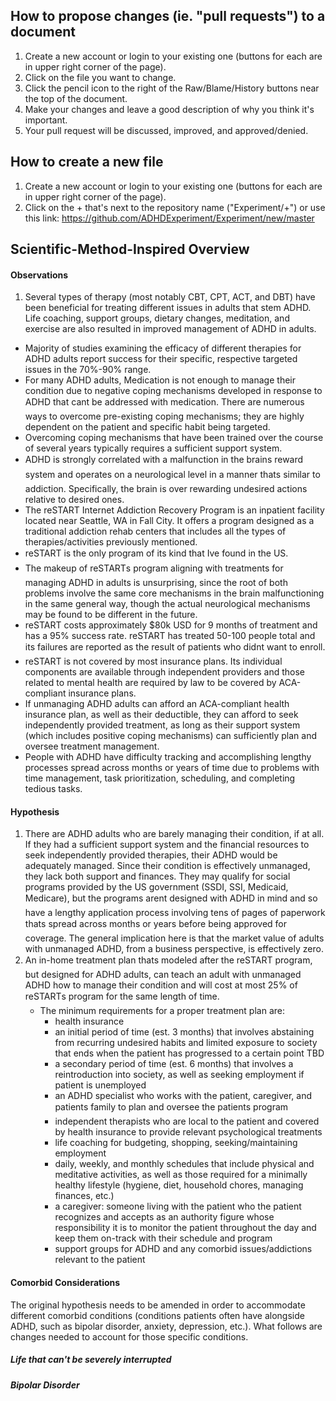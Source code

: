## How to propose changes (ie. "pull requests") to a document
1. Create a new account or login to your existing one (buttons for each are in upper right corner of the page).
2. Click on the file you want to change.
3. Click the pencil icon to the right of the Raw/Blame/History buttons near the top of the document.
4. Make your changes and leave a good description of why you think it's important.
5. Your pull request will be discussed, improved, and approved/denied.

## How to create a new file
1. Create a new account or login to your existing one (buttons for each are in upper right corner of the page).
2. Click on the + that's next to the repository name ("Experiment/+") or use this link: https://github.com/ADHDExperiment/Experiment/new/master

## Scientific-Method-Inspired Overview

#### Observations
1. Several types of therapy (most notably CBT, CPT, ACT, and DBT) have been beneficial for treating different issues in adults that stem ADHD. Life coaching, support groups, dietary changes, meditation, and exercise are also resulted in improved management of ADHD in adults. 
- Majority of studies examining the efficacy of different therapies for ADHD adults report success for their specific, respective targeted issues in the 70%-90% range.
- For many ADHD adults, Medication is not enough to manage their condition due to negative coping mechanisms developed in response to ADHD that cant be addressed with medication. There are numerous ways to overcome pre-existing coping mechanisms; they are highly dependent on the patient and specific habit being targeted.
- Overcoming coping mechanisms that have been trained over the course of several years typically requires a sufficient support system.
- ADHD is strongly correlated with a malfunction in the brains reward system and operates on a neurological level in a manner thats similar to addiction. Specifically, the brain is over rewarding undesired actions relative to desired ones.
- The reSTART Internet Addiction Recovery Program is an inpatient facility located near Seattle, WA in Fall City. It offers a program designed as a traditional addiction rehab centers that includes all the types of therapies/activities previously mentioned.
- reSTART is the only program of its kind that Ive found in the US.
- The makeup of reSTARTs program aligning with treatments for managing ADHD in adults is unsurprising, since the root of both problems involve the same core mechanisms in the brain malfunctioning in the same general way, though the actual neurological mechanisms may be found to be different in the future.
- reSTART costs approximately $80k USD for 9 months of treatment and has a 95% success rate. reSTART has treated 50-100 people total and its failures are reported as the result of patients who didnt want to enroll.
- reSTART is not covered by most insurance plans. Its individual components are available through independent providers and those related to mental health are required by law to be covered by ACA-compliant insurance plans.
- If unmanaging ADHD adults can afford an ACA-compliant health insurance plan, as well as their deductible, they can afford to seek independently provided treatment, as long as their support system (which includes positive coping mechanisms) can sufficiently plan and oversee treatment management.
- People with ADHD have difficulty tracking and accomplishing lengthy processes spread across months or years of time due to problems with time management, task prioritization, scheduling, and completing tedious tasks.

#### Hypothesis
1. There are ADHD adults who are barely managing their condition, if at all. If they had a sufficient support system and the financial resources to seek independently provided therapies, their ADHD would be adequately managed. Since their condition is effectively unmanaged, they lack both support and finances. They may qualify for social programs provided by the US government (SSDI, SSI, Medicaid, Medicare), but the programs arent designed with ADHD in mind and so have a lengthy application process involving tens of pages of paperwork thats spread across months or years before being approved for coverage. The general implication here is that the market value of adults with unmanaged ADHD, from a business perspective, is effectively zero.
2. An in-home treatment plan thats modeled after the reSTART program, but designed for ADHD adults, can teach an adult with unmanaged ADHD how to manage their condition and will cost at most 25% of reSTARTs program for the same length of time. 
    - The minimum requirements for a proper treatment plan are:
		- health insurance
		- an initial period of time (est. 3 months) that involves abstaining from recurring undesired habits and limited exposure to society that ends when the patient has progressed to a certain point TBD
		- a secondary period of time (est. 6 months) that involves a reintroduction into society, as well as seeking employment if patient is unemployed
		- an ADHD specialist who works with the patient, caregiver, and patients family to plan and oversee the patients program
		- independent therapists who are local to the patient and covered by health insurance to provide relevant psychological treatments
		- life coaching for budgeting, shopping, seeking/maintaining employment
		- daily, weekly, and monthly schedules that include physical and meditative activities, as well as those required for a minimally healthy lifestyle (hygiene, diet, household chores, managing finances, etc.)
		- a caregiver: someone living with the patient who the patient recognizes and accepts as an authority figure whose responsibility it is to monitor the patient throughout the day and keep them on-track with their schedule and program
		- support groups for ADHD and any comorbid issues/addictions relevant to the patient

#### Comorbid Considerations
The original hypothesis needs to be amended in order to accommodate different comorbid conditions (conditions patients often have alongside ADHD, such as bipolar disorder, anxiety, depression, etc.). What follows are changes needed to account for those specific conditions.

##### Life that can't be severely interrupted
##### Bipolar Disorder

